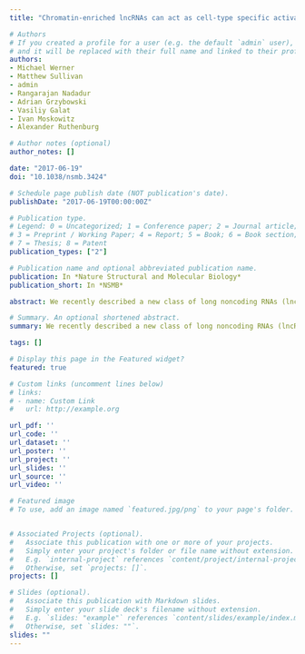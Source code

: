 ```yaml
---
title: "Chromatin-enriched lncRNAs can act as cell-type specific activators of proximal gene transcription"

# Authors
# If you created a profile for a user (e.g. the default `admin` user), write the username (folder name) here 
# and it will be replaced with their full name and linked to their profile.
authors:
- Michael Werner
- Matthew Sullivan
- admin
- Rangarajan Nadadur
- Adrian Grzybowski
- Vasiliy Galat
- Ivan Moskowitz
- Alexander Ruthenburg

# Author notes (optional)
author_notes: []

date: "2017-06-19"
doi: "10.1038/nsmb.3424"

# Schedule page publish date (NOT publication's date).
publishDate: "2017-06-19T00:00:00Z"

# Publication type.
# Legend: 0 = Uncategorized; 1 = Conference paper; 2 = Journal article;
# 3 = Preprint / Working Paper; 4 = Report; 5 = Book; 6 = Book section;
# 7 = Thesis; 8 = Patent
publication_types: ["2"]

# Publication name and optional abbreviated publication name.
publication: In *Nature Structural and Molecular Biology*
publication_short: In *NSMB*

abstract: We recently described a new class of long noncoding RNAs (lncRNAs) that are distinguished by especially tight chromatin association and whose presence is strongly correlated to expression of nearby genes. Here, we examine the cis-enhancer mechanism of this class of chromatin-enriched RNA (cheRNA) across multiple human cell lines. cheRNAs are largely cell type specific and provide the most reliable chromatin signature to predict cis-gene transcription in every human cell type examined. Targeted depletion of three cheRNAs decreases expression of their neighboring genes, indicating potential co-activator function, and single-molecule fluorescence in situ hybridization (smFISH) of one cheRNA-distal target gene pair suggests a spatial overlap consistent with a role in chromosome looping. Additionally, the cheRNA HIDALGO stimulates the fetal hemoglobin subunit gamma 1 (HBG1) gene during erythroid differentiation by promoting contacts to a downstream enhancer. Our results suggest that multiple cheRNAs activate proximal lineage-specific gene transcription.

# Summary. An optional shortened abstract.
summary: We recently described a new class of long noncoding RNAs (lncRNAs) that are distinguished by especially tight chromatin association and whose presence is strongly correlated to expression of nearby genes. Here, we examine the cis-enhancer mechanism of this class of chromatin-enriched RNA (cheRNA) across multiple human cell lines. Our results suggest that multiple cheRNAs activate proximal lineage-specific gene transcription.

tags: []

# Display this page in the Featured widget?
featured: true

# Custom links (uncomment lines below)
# links:
# - name: Custom Link
#   url: http://example.org

url_pdf: ''
url_code: ''
url_dataset: ''
url_poster: ''
url_project: ''
url_slides: ''
url_source: ''
url_video: ''

# Featured image
# To use, add an image named `featured.jpg/png` to your page's folder. 


# Associated Projects (optional).
#   Associate this publication with one or more of your projects.
#   Simply enter your project's folder or file name without extension.
#   E.g. `internal-project` references `content/project/internal-project/index.md`.
#   Otherwise, set `projects: []`.
projects: []

# Slides (optional).
#   Associate this publication with Markdown slides.
#   Simply enter your slide deck's filename without extension.
#   E.g. `slides: "example"` references `content/slides/example/index.md`.
#   Otherwise, set `slides: ""`.
slides: ""
---
```

